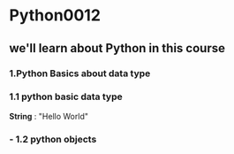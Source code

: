 # Python0012

## we'll learn about Python in this course

### 1.Python Basics about data type

### 1.1 python basic data type

**String** : "Hello World"

### - 1.2 python objects
